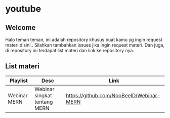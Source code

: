 # youtube

## Welcome
Halo teman teman, ini adalah repository khusus buat kamu yg ingin request materi disini..
Silahkan tambahkan issues jika ingin request materi. Dan juga, di repository ini terdapat list materi dan link ke repository nya.

## List materi 
| Playlist | Desc | Link |
| --- | --- | --- |
| Webinar MERN | Webinar singkat tentang MERN | https://github.com/NooBeeID/Webinar-MERN |
